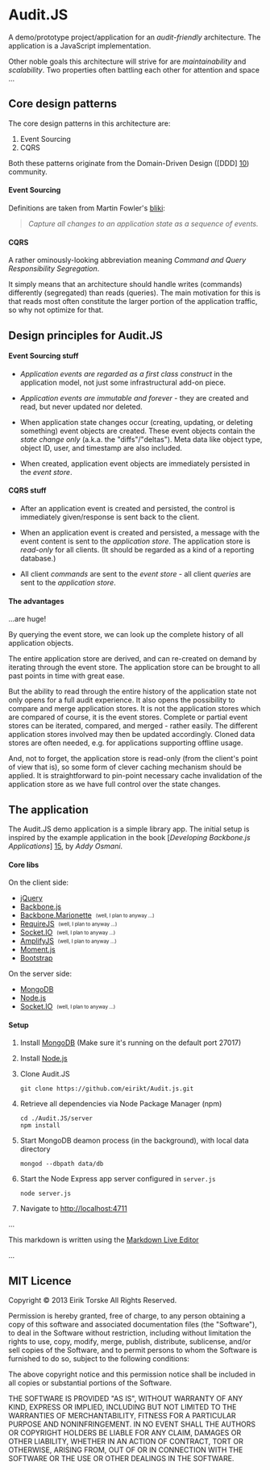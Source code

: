 # Audit.JS

A demo/prototype project/application for an _audit-friendly_ architecture.
The application is a JavaScript implementation.

Other noble goals this architecture will strive for are _maintainability_ and _scalability_.
Two properties often battling each other for attention and space ...

## Core design patterns

The core design patterns in this architecture are:

 1. Event Sourcing
 2. CQRS

Both these patterns originate from the Domain-Driven Design ([DDD] [10]) community.

#### Event Sourcing

Definitions are taken from Martin Fowler's [bliki][11]:

> _Capture all changes to an application state as a sequence of events._

#### CQRS

A rather ominously-looking abbreviation meaning _Command and Query Responsibility Segregation_.

It simply means that an architecture should handle writes (commands) differently (segregated) than reads (queries).
The main motivation for this is that reads most often constitute the larger portion of the application traffic, so why not optimize for that.

## Design principles for Audit.JS

#### Event Sourcing stuff

 * _Application events are regarded as a first class construct_ in the application model, not just some infrastructural add-on piece.

 * _Application events are immutable and forever_ - they are created and read, but never updated nor deleted.

 * When application state changes occur (creating, updating, or deleting something) event objects are created. These event objects contain the _state change only_ (a.k.a. the "diffs"/"deltas"). Meta data like object type, object ID, user, and timestamp are also included.

 * When created, application event objects are immediately persisted in the _event store_.
 
#### CQRS stuff

 * After an application event is created and persisted, the control is immediately given/response is sent back to the client.

 * When an application event is created and persisted, a message with the event content is sent to the _application store_. The application store is _read-only_ for all clients. (It should be regarded as a kind of a reporting database.)

 * All client _commands_ are sent to the _event store_ - all client _queries_ are sent to the _application store_.

#### The advantages

...are huge!

By querying the event store, we can look up the complete history of all application objects.

The entire application store are derived, and can re-created on demand by iterating through the event store.
The application store can be brought to all past points in time with great ease.

But the ability to read through the entire history of the application state not only opens for a full audit experience. 
It also opens the possibility to compare and merge application stores. 
It is not the application stores which are compared of course, it is the event stores. 
Complete or partial event stores can be iterated, compared, and merged - rather easily.
The different application stores involved may then be updated accordingly.
Cloned data stores are often needed, e.g. for applications supporting offline usage.

And, not to forget, the application store is read-only (from the client's point of view that is), so some form of clever caching mechanism should be applied.
It is straightforward to pin-point necessary cache invalidation of the application store as we have full control over the state changes.


## The application

The Audit.JS demo application is a simple library app.
The initial setup is inspired by the example application in the book [_Developing Backbone.js Applications_] [15], by _Addy Osmani_.

#### Core libs

On the client side:

 * [jQuery][20]
 * [Backbone.js][21]
 * [Backbone.Marionette][22]&nbsp;&nbsp;<sub><sup>(well, I plan to anyway ...)</sup></sub>
 * [RequireJS][23]&nbsp;&nbsp;<sub><sup>(well, I plan to anyway ...)</sup></sub>
 * [Socket.IO][24]&nbsp;&nbsp;<sub><sup>(well, I plan to anyway ...)</sup></sub>
 * [AmplifyJS][25]&nbsp;&nbsp;<sub><sup>(well, I plan to anyway ...)</sup></sub>
 * [Moment.js][26]
 * [Bootstrap][27]

On the server side:

 * [MongoDB][30]
 * [Node.js][31]
 * [Socket.IO][23]&nbsp;&nbsp;<sub><sup>(well, I plan to anyway ...)</sup></sub>


#### Setup

 1. Install [MongoDB][30] (Make sure it's running on the default port 27017)

 1. Install [Node.js][31]

 1. Clone Audit.JS

    ```
    git clone https://github.com/eirikt/Audit.js.git
    ```

 1. Retrieve all dependencies via Node Package Manager (npm)

    ```
    cd ./Audit.JS/server
    npm install
    ```

 1. Start MongoDB deamon process (in the background), with local data directory

    ```
    mongod --dbpath data/db
    ```

 1. Start the Node Express app server configured in `server.js`

    ```
    node server.js
    ```

 1. Navigate to [http://localhost:4711](http://localhost:4711)


...

This markdown is written using the [Markdown Live Editor][50]

[10]: http://en.wikipedia.org/wiki/Domain-driven_design
[11]: http://martinfowler.com/eaaDev/EventSourcing.html
[15]: http://addyosmani.github.io/backbone-fundamentals/#exercise-2-book-library---your-first-restful-backbone.js-app

[20]: http://jquery.com
[21]: http://backbonejs.org
[22]: http://marionettejs.com
[23]: http://requirejs.org
[24]: http://socket.io
[25]: http://amplifyjs.com
[26]: http://momentjs.com
[27]: http://twitter.github.io/bootstrap

[30]: http://www.mongodb.org
[31]: http://nodejs.org

[50]: http://jrmoran.com/playground/markdown-live-editor


...

## MIT Licence

Copyright © 2013 Eirik Torske All Rights Reserved.

Permission is hereby granted, free of charge, to any person obtaining a copy of this software and associated documentation files (the "Software"), to deal in the Software without restriction, including without limitation the rights to use, copy, modify, merge, publish, distribute, sublicense, and/or sell copies of the Software, and to permit persons to whom the Software is furnished to do so, subject to the following conditions:

The above copyright notice and this permission notice shall be included in all copies or substantial portions of the Software.

THE SOFTWARE IS PROVIDED "AS IS", WITHOUT WARRANTY OF ANY KIND, EXPRESS OR IMPLIED, INCLUDING BUT NOT LIMITED TO THE WARRANTIES OF MERCHANTABILITY, FITNESS FOR A PARTICULAR PURPOSE AND NONINFRINGEMENT. IN NO EVENT SHALL THE AUTHORS OR COPYRIGHT HOLDERS BE LIABLE FOR ANY CLAIM, DAMAGES OR OTHER LIABILITY, WHETHER IN AN ACTION OF CONTRACT, TORT OR OTHERWISE, ARISING FROM, OUT OF OR IN CONNECTION WITH THE SOFTWARE OR THE USE OR OTHER DEALINGS IN THE SOFTWARE.
